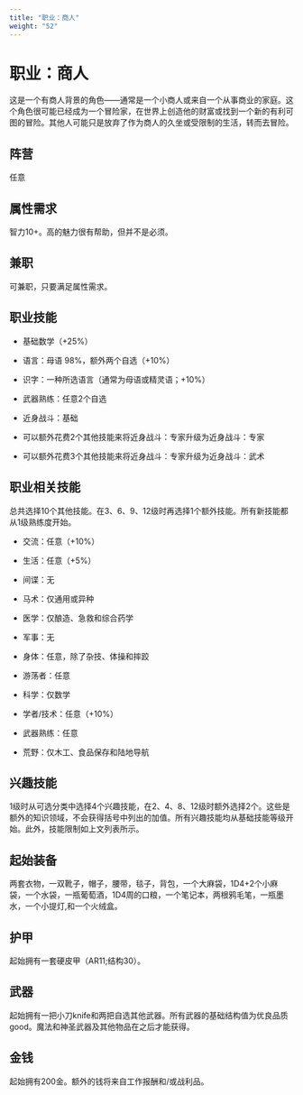 ```yaml
---
title: "职业：商人"
weight: "52"
---
```

# 职业：商人

这是一个有商人背景的角色——通常是一个小商人或来自一个从事商业的家庭。这个角色很可能已经成为一个冒险家，在世界上创造他的财富或找到一个新的有利可图的冒险。其他人可能只是放弃了作为商人的久坐或受限制的生活，转而去冒险。

## 阵营

任意

## 属性需求

智力10+。高的魅力很有帮助，但并不是必须。

## 兼职

可兼职，只要满足属性需求。

## 职业技能

- 基础数学（+25%）

- 语言：母语 98%，额外两个自选（+10%）

- 识字：一种所选语言（通常为母语或精灵语；+10%）

- 武器熟练：任意2个自选

- 近身战斗：基础

- 可以额外花费2个其他技能来将近身战斗：专家升级为近身战斗：专家

- 可以额外花费3个其他技能来将近身战斗：专家升级为近身战斗：武术


## 职业相关技能

总共选择10个其他技能。在3、6、9、12级时再选择1个额外技能。所有新技能都从1级熟练度开始。

- 交流：任意（+10%）

- 生活：任意（+5%）

- 间谍：无

- 马术：仅通用或异种

- 医学：仅酿造、急救和综合药学

- 军事：无

- 身体：任意，除了杂技、体操和摔跤

- 游荡者：任意

- 科学：仅数学

- 学者/技术：任意（+10%）

- 武器熟练：任意

- 荒野：仅木工、食品保存和陆地导航


## 兴趣技能

1级时从可选分类中选择4个兴趣技能，在2、4、8、12级时额外选择2个。这些是额外的知识领域，不会获得括号中列出的加值。所有兴趣技能均从基础技能等级开始。此外，技能限制如上文列表所示。

## 起始装备

两套衣物，一双靴子，帽子，腰带，毯子，背包，一个大麻袋，1D4+2个小麻袋，一个水袋，一瓶葡萄酒，1D4周的口粮，一个笔记本，两根鸦毛笔，一瓶墨水，一个小提灯,和一个火绒盒。

## 护甲

起始拥有一套硬皮甲（AR11;结构30）。

## 武器

起始拥有一把小刀knife和两把自选其他武器。所有武器的基础结构值为优良品质good。魔法和神圣武器及其他物品在之后才能获得。

## 金钱

起始拥有200金。额外的钱将来自工作报酬和/或战利品。
